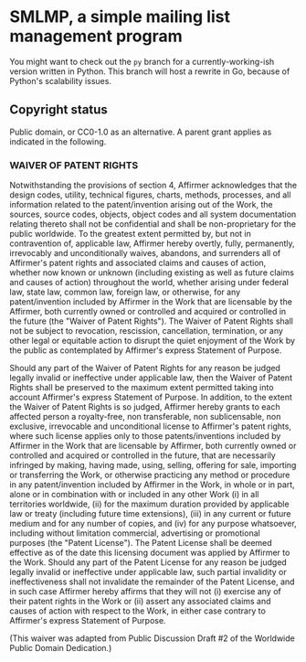 # SMLMP, a simple mailing list management program

You might want to check out the `py` branch for a currently-working-ish version
written in Python. This branch will host a rewrite in Go, because of Python's
scalability issues.

## Copyright status

Public domain, or CC0-1.0 as an alternative. A parent grant applies as
indicated in the following.

### WAIVER OF PATENT RIGHTS

Notwithstanding the provisions of section 4, Affirmer acknowledges 
that the design codes, utility, technical figures, charts, methods,
processes, and all information related to the patent/invention arising out
of the Work, the sources, source codes, objects, object codes and all
system documentation relating thereto shall not be confidential and shall
be non-proprietary for the public worldwide. To the greatest extent
permitted by, but not in contravention of, applicable law, Affirmer hereby
overtly, fully, permanently, irrevocably and unconditionally waives,
abandons, and surrenders all of Affirmer's patent rights and associated
claims and causes of action, whether now known or unknown (including
existing as well as future claims and causes of action) throughout the
world, whether arising under federal law, state law, common law, foreign
law, or otherwise, for any patent/invention included by Affirmer in the
Work that are licensable by the Affirmer, both currently owned or
controlled and acquired or controlled in the future (the "Waiver of Patent
Rights"). The Waiver of Patent Rights shall not be subject to 
revocation, rescission, cancellation, termination, or any other legal 
or equitable action to disrupt the quiet enjoyment of the Work by the 
public as contemplated by Affirmer's express Statement of Purpose.

Should any part of the Waiver of Patent Rights for any reason be judged
legally invalid or ineffective under applicable law, then the Waiver of
Patent Rights shall be preserved to the maximum extent permitted taking
into account Affirmer's express Statement of Purpose. In addition, to the
extent the Waiver of Patent Rights is so judged, Affirmer hereby grants to
each affected person a royalty-free, non transferable, non sublicensable,
non exclusive, irrevocable and unconditional license to Affirmer's patent
rights, where such license applies only to those patents/inventions
included by Affirmer in the Work that are licensable by Affirmer, both
currently owned or controlled and acquired or controlled in the future,
that are necessarily infringed by making, having made, using, selling,
offering for sale, importing or transferring the Work, or otherwise
practicing any method or procedure in any patent/invention included by
Affirmer in the Work, in whole or in part, alone or in combination with or
included in any other Work (i) in all territories worldwide, (ii) for the
maximum duration provided by applicable law or treaty (including future
time extensions), (iii) in any current or future medium and for any number
of copies, and (iv) for any purpose whatsoever, including without
limitation commercial, advertising or promotional purposes (the "Patent
License"). The Patent License shall be deemed effective as of the date
this licensing document was applied by Affirmer to the Work. Should any
part of the Patent License for any reason be judged legally invalid or
ineffective under applicable law, such partial invalidity or
ineffectiveness shall not invalidate the remainder of the Patent License,
and in such case Affirmer hereby affirms that they will not (i) exercise
any of their patent rights in the Work or (ii) assert any associated
claims and causes of action with respect to the Work, in either case
contrary to Affirmer's express Statement of Purpose.

(This waiver was adapted from Public Discussion Draft #2 of the Worldwide
Public Domain Dedication.)
